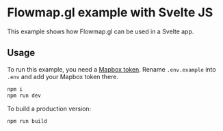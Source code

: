 # Flowmap.gl example with Svelte JS

This example shows how Flowmap.gl can be used in a Svelte app.


## Usage

To run this example, you need a [Mapbox token](http://visgl.github.io/react-map-gl/docs/get-started/mapbox-tokens).
Rename `.env.example` into `.env` and add your Mapbox token there.


```bash
npm i
npm run dev
```

To build a production version:

```bash
npm run build
```

